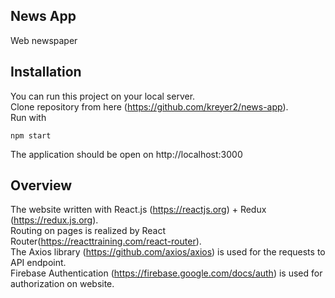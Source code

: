 ## News App
Web newspaper
## Installation
You can run this project on your local server.<br>
Clone repository from here (https://github.com/kreyer2/news-app).<br>
Run with 
```
npm start
```
The application should be open on http://localhost:3000<br>

## Overview
The website written with React.js (https://reactjs.org) + Redux (https://redux.js.org).<br>
Routing on pages is realized by React Router(https://reacttraining.com/react-router).<br>
The Axios library (https://github.com/axios/axios) is used for the requests to API endpoint.<br>
Firebase Authentication (https://firebase.google.com/docs/auth) is used for authorization on website.






